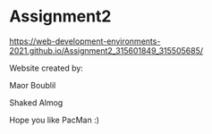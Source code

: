 # Assignment2
 
https://web-development-environments-2021.github.io/Assignment2_315601849_315505685/


Website created by:

Maor Boublil

Shaked Almog


Hope you like PacMan :)
